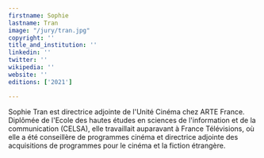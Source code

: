 ```yaml
---
firstname: Sophie
lastname: Tran
image: "/jury/tran.jpg"
copyright: ''
title_and_institution: ''
linkedin: ''
twitter: ''
wikipedia: ''
website: ''
editions: ['2021']

---
```

Sophie Tran est directrice adjointe de l'Unité Cinéma chez ARTE France.
Diplômée de l'Ecole des hautes études en sciences de l'information et de la communication (CELSA), elle travaillait auparavant à France Télévisions, où elle a été conseillère de programmes cinéma et directrice adjointe des acquisitions de programmes pour le cinéma et la fiction étrangère.